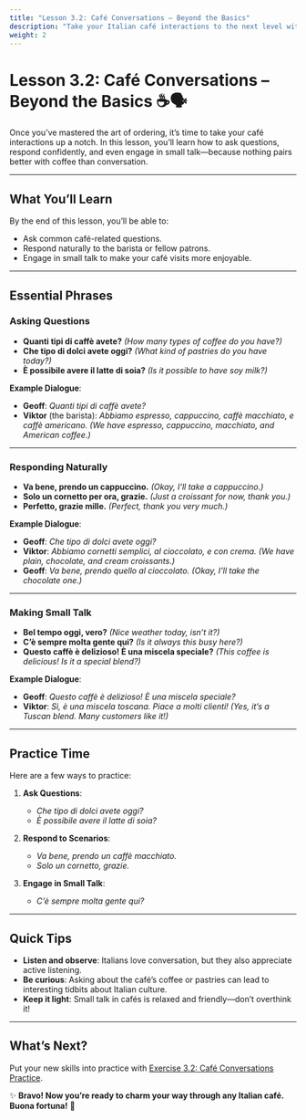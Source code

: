 ```yaml
---
title: "Lesson 3.2: Café Conversations – Beyond the Basics"
description: "Take your Italian café interactions to the next level with natural conversation skills."
weight: 2
---
```


# Lesson 3.2: Café Conversations – Beyond the Basics ☕🗣️  

Once you’ve mastered the art of ordering, it’s time to take your café interactions up a notch. In this lesson, you’ll learn how to ask questions, respond confidently, and even engage in small talk—because nothing pairs better with coffee than conversation.

---

## What You’ll Learn  

By the end of this lesson, you’ll be able to:  
- Ask common café-related questions.  
- Respond naturally to the barista or fellow patrons.  
- Engage in small talk to make your café visits more enjoyable.  

---

## Essential Phrases  

### Asking Questions  

- **Quanti tipi di caffè avete?** *(How many types of coffee do you have?)*  
- **Che tipo di dolci avete oggi?** *(What kind of pastries do you have today?)*  
- **È possibile avere il latte di soia?** *(Is it possible to have soy milk?)*  

**Example Dialogue**:  
- **Geoff**: *Quanti tipi di caffè avete?*  
- **Viktor** (the barista): *Abbiamo espresso, cappuccino, caffè macchiato, e caffè americano.* *(We have espresso, cappuccino, macchiato, and American coffee.)*  

---

### Responding Naturally  

- **Va bene, prendo un cappuccino.** *(Okay, I’ll take a cappuccino.)*  
- **Solo un cornetto per ora, grazie.** *(Just a croissant for now, thank you.)*  
- **Perfetto, grazie mille.** *(Perfect, thank you very much.)*  

**Example Dialogue**:  
- **Geoff**: *Che tipo di dolci avete oggi?*  
- **Viktor**: *Abbiamo cornetti semplici, al cioccolato, e con crema.* *(We have plain, chocolate, and cream croissants.)*  
- **Geoff**: *Va bene, prendo quello al cioccolato.* *(Okay, I’ll take the chocolate one.)*  

---

### Making Small Talk  

- **Bel tempo oggi, vero?** *(Nice weather today, isn’t it?)*  
- **C’è sempre molta gente qui?** *(Is it always this busy here?)*  
- **Questo caffè è delizioso! È una miscela speciale?** *(This coffee is delicious! Is it a special blend?)*  

**Example Dialogue**:  
- **Geoff**: *Questo caffè è delizioso! È una miscela speciale?*  
- **Viktor**: *Sì, è una miscela toscana. Piace a molti clienti!* *(Yes, it’s a Tuscan blend. Many customers like it!)*  

---

## Practice Time  

Here are a few ways to practice:  

1. **Ask Questions**:  
   - *Che tipo di dolci avete oggi?*  
   - *È possibile avere il latte di soia?*  

2. **Respond to Scenarios**:  
   - *Va bene, prendo un caffè macchiato.*  
   - *Solo un cornetto, grazie.*  

3. **Engage in Small Talk**:  
   - *C’è sempre molta gente qui?*  

---

## Quick Tips  

- **Listen and observe**: Italians love conversation, but they also appreciate active listening.  
- **Be curious**: Asking about the café’s coffee or pastries can lead to interesting tidbits about Italian culture.  
- **Keep it light**: Small talk in cafés is relaxed and friendly—don’t overthink it!  

---

## What’s Next?  

Put your new skills into practice with [Exercise 3.2: Café Conversations Practice](../exercise3-2/).  

✨ **Bravo! Now you’re ready to charm your way through any Italian café. Buona fortuna!** 🌟  
